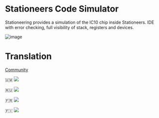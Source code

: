 # Stationeers Code Simulator

Stationeering provides a simulation of the IC10 chip inside Stationeers. IDE with error checking, full visibility of stack, registers and devices.


![image](https://github.com/Stationeers-ic/stationeers-code-simulator/assets/41589091/5a9a9306-3347-4349-9037-ab47d05f0979)

# Translation

[Community](https://translate.traineratwot.site/projects/ic10/locales/)


🇺🇲 ![](https://translate.traineratwot.site/widget/ic10/locales/en/svg-badge.svg?native=1)

🇷🇺 ![](https://translate.traineratwot.site/widget/ic10/locales/ru/svg-badge.svg?native=1)

🇫🇷 ![](https://translate.traineratwot.site/widget/ic10/locales/fr/svg-badge.svg?native=1)

🇫🇮 ![](https://translate.traineratwot.site/widget/ic10/locales/fi/svg-badge.svg?native=1)
